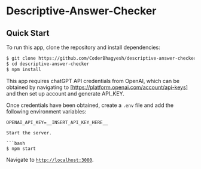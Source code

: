 # Descriptive-Answer-Checker
## Quick Start

To run this app, clone the repository and install dependencies:

```bash
$ git clone https://github.com/CoderBhagyesh/descriptive-answer-checker.git
$ cd descriptive-answer-checker
$ npm install
```
This app requires chatGPT API credentials from OpenAI, which can be obtained by
navigating to [https://platform.openai.com/account/api-keys] and then set up account
and generate API_KEY.

Once credentials have been obtained, create a `.env` file and add the following
environment variables:

```
OPENAI_API_KEY=__INSERT_API_KEY_HERE__

Start the server.

```bash
$ npm start
```

Navigate to [`http://localhost:3000`](http://localhost:3000).
